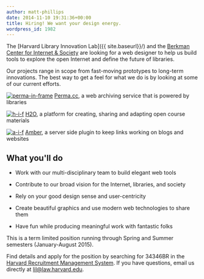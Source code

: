 ```yaml
---
author: matt-phillips
date: 2014-11-10 19:31:36+00:00
title: Hiring! We want your design energy.
wordpress_id: 1982
---
```


The [Harvard Library Innovation Lab]({{ site.baseurl}}/) and the [Berkman Center for Internet & Society](http://cyber.law.harvard.edu) are looking for a web designer to help us build tools to explore the open Internet and define the future of libraries.

Our projects range in scope from fast-moving prototypes to long-term innovations. The best way to get a feel for what we do is by looking at some of our current efforts.

[![perma-in-frame](http://librarylab.law.harvard.edu/blog/wp-content/uploads/2014/11/perma-in-frame.jpg)](http://perma.cc)
[Perma.cc](http://perma.cc), a web archiving service that is powered by libraries

[![h-i-f](http://librarylab.law.harvard.edu/blog/wp-content/uploads/2014/11/h-i-f1.jpg)](https://h2o.law.harvard.edu/)
[H2O](https://h2o.law.harvard.edu/), a platform for creating, sharing and adapting open course materials

[![a-i-f](http://librarylab.law.harvard.edu/blog/wp-content/uploads/2014/11/a-i-f.jpg)](http://amberlink.org/)
[Amber](http://amberlink.org), a server side plugin to keep links working on blogs and websites

## What you'll do

* Work with our multi-disciplinary team to build elegant web tools

* Contribute to our broad vision for the Internet, libraries, and society

* Rely on your good design sense and user-centricity

* Create beautiful graphics and use modern web technologies to share them

* Have fun while producing meaningful work with fantastic folks

This is a term limited position running through Spring and Summer semesters (January-August 2015).

Find details and apply for the position by searching for 34346BR in the [Harvard Recruitment Management System](https://sjobs.brassring.com/TGWebHost/home.aspx?partnerid=25240&siteid=5341). If you have questions, email us directly at [lil@law.harvard.edu](mailto:lil@law.harvard.edu).
